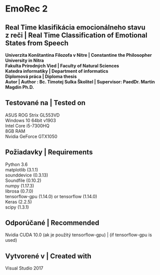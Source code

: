 # EmoRec 2

## Real Time klasifikácia emocionálneho stavu z reči | Real Time Classification of Emotional States from Speech
__Univerzita Konštantína Filozofa v Nitre | Constantine the Philosopher University in Nitra\
Fakulta Prírodných Vied | Faculty of Natural Sciences\
Katedra informatiky | Department of informatics\
Diplomová práca | Diploma thesis\
Autor | Author : Bc. Timotej Sulka
Školitel | Supervisor: PaedDr. Martin Magdin Ph.D.__

## Testované na | Tested on
ASUS ROG Strix GL553VD\
Windows 10 64bit v1903\
Intel Core i5-7300HQ\
8GB RAM\
Nvidia GeForce GTX1050

## Požiadavky | Requirements
Python 3.6\
matplotlib (3.1.1)\
sounddevice (0.3.13)\
Soundfile (0.10.2)\
numpy (1.17.3)\
librosa (0.7.0)\
tensorflow-gpu (1.14.0) or tensorflow (1.14.0)\
Keras (2.2.5)\
scipy (1.3.1)

## Odporúčané | Recommended
Nvidia CUDA 10.0 (ak je použitý tensorflow-gpu) | (if tensorflow-gpu is used)

## Vytvorené v | Created with
Visual Studio 2017

